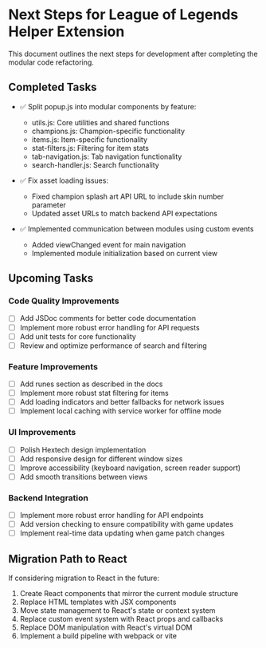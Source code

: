 # Next Steps for League of Legends Helper Extension

This document outlines the next steps for development after completing the modular code refactoring.

## Completed Tasks

- ✅ Split popup.js into modular components by feature:
  - utils.js: Core utilities and shared functions
  - champions.js: Champion-specific functionality
  - items.js: Item-specific functionality
  - stat-filters.js: Filtering for item stats
  - tab-navigation.js: Tab navigation functionality
  - search-handler.js: Search functionality

- ✅ Fix asset loading issues:
  - Fixed champion splash art API URL to include skin number parameter
  - Updated asset URLs to match backend API expectations

- ✅ Implemented communication between modules using custom events
  - Added viewChanged event for main navigation
  - Implemented module initialization based on current view

## Upcoming Tasks

### Code Quality Improvements
- [ ] Add JSDoc comments for better code documentation
- [ ] Implement more robust error handling for API requests
- [ ] Add unit tests for core functionality
- [ ] Review and optimize performance of search and filtering

### Feature Improvements
- [ ] Add runes section as described in the docs
- [ ] Implement more robust stat filtering for items
- [ ] Add loading indicators and better fallbacks for network issues
- [ ] Implement local caching with service worker for offline mode

### UI Improvements
- [ ] Polish Hextech design implementation
- [ ] Add responsive design for different window sizes
- [ ] Improve accessibility (keyboard navigation, screen reader support)
- [ ] Add smooth transitions between views

### Backend Integration
- [ ] Implement more robust error handling for API endpoints
- [ ] Add version checking to ensure compatibility with game updates
- [ ] Implement real-time data updating when game patch changes

## Migration Path to React

If considering migration to React in the future:

1. Create React components that mirror the current module structure
2. Replace HTML templates with JSX components
3. Move state management to React's state or context system
4. Replace custom event system with React props and callbacks
5. Replace DOM manipulation with React's virtual DOM
6. Implement a build pipeline with webpack or vite